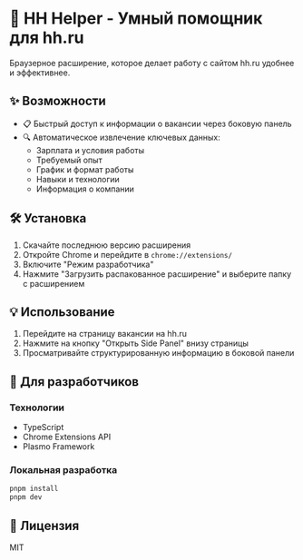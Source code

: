 # 🚀 HH Helper - Умный помощник для hh.ru

Браузерное расширение, которое делает работу с сайтом hh.ru удобнее и эффективнее.

## ✨ Возможности

- 📋 Быстрый доступ к информации о вакансии через боковую панель
- 🔍 Автоматическое извлечение ключевых данных:
  - Зарплата и условия работы
  - Требуемый опыт
  - График и формат работы
  - Навыки и технологии
  - Информация о компании

## 🛠 Установка

1. Скачайте последнюю версию расширения
2. Откройте Chrome и перейдите в `chrome://extensions/`
3. Включите "Режим разработчика"
4. Нажмите "Загрузить распакованное расширение" и выберите папку с расширением

## 💡 Использование

1. Перейдите на страницу вакансии на hh.ru
2. Нажмите на кнопку "Открыть Side Panel" внизу страницы
3. Просматривайте структурированную информацию в боковой панели

## 🔧 Для разработчиков

### Технологии
- TypeScript
- Chrome Extensions API
- Plasmo Framework

### Локальная разработка

```bash
pnpm install
pnpm dev
```

## 📝 Лицензия

MIT
